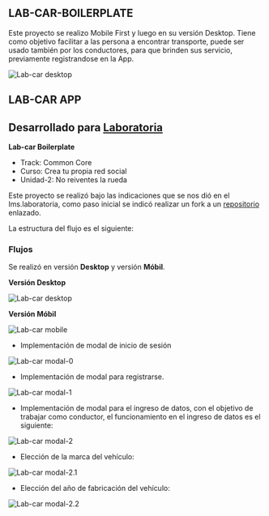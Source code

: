 ## **LAB-CAR-BOILERPLATE** 
Este proyecto se realizo Mobile First y luego en su versión Desktop.
Tiene como objetivo facilitar a las persona a encontrar transporte, puede ser usado también por los conductores, para que brinden sus servicio, previamente registrandose en la App.

![Lab-car desktop](assets/docs/labcar-img1.png)

## **LAB-CAR APP**


## Desarrollado para [Laboratoria](http://www.laboratoria.la/)

**Lab-car Boilerplate**

 - Track: Common Core  
 - Curso: Crea tu propia red social  
 - Unidad-2: No reiventes la rueda

 Este proyecto se realizó bajo las indicaciones que se nos dió en el lms.laboratoria, como paso inicial se indicó realizar un fork a un [repositorio](https://github.com/Laboratoria-learning/lab-car-boilerplate) enlazado. 
 
 La estructura del flujo es el siguiente:
 
 ### **Flujos**
 
 Se realizó en versión **Desktop** y versión **Móbil**.

**Versión Desktop**


![Lab-car desktop](assets/docs/lab-car-desktop.png)

**Versión Móbil**


 ![Lab-car mobile](assets/docs/lab-car-mobile.png "Versión mobile")

- Implementación de modal de inicio de sesión

 ![Lab-car modal-0](assets/docs/modal-0.png)

- Implementación de modal para registrarse. 

 ![Lab-car modal-1](assets/docs/modal-1.png)

- Implementación de modal para el ingreso de datos, con el objetivo de trabajar como conductor, el funcionamiento en el ingreso de datos es el siguiente:

 ![Lab-car modal-2](assets/docs/modal-2.png)

- Elección de la marca del vehículo:

 ![Lab-car modal-2.1](assets/docs/modal-2.1.png)


- Elección del año de fabricación del vehículo:
 
 ![Lab-car modal-2.2](assets/docs/modal-2.2.png)

